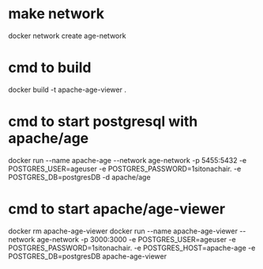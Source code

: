 # make network
docker network create age-network

# cmd to build
docker build -t apache-age-viewer .

# cmd to start postgresql with apache/age 
docker run --name apache-age --network age-network -p 5455:5432 -e POSTGRES_USER=ageuser -e POSTGRES_PASSWORD=1sitonachair. -e POSTGRES_DB=postgresDB -d apache/age

# cmd to start apache/age-viewer
docker rm apache-age-viewer
docker run --name apache-age-viewer --network age-network -p 3000:3000 -e POSTGRES_USER=ageuser -e POSTGRES_PASSWORD=1sitonachair. -e POSTGRES_HOST=apache-age -e POSTGRES_DB=postgresDB apache-age-viewer